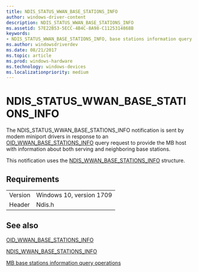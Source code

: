 ```yaml
---
title: NDIS_STATUS_WWAN_BASE_STATIONS_INFO
author: windows-driver-content
description: NDIS_STATUS_WWAN_BASE_STATIONS_INFO
ms.assetid: 57E22B53-5ECC-4B4C-8A98-C1125314868B
keywords:
- NDIS_STATUS_WWAN_BASE_STATIONS_INFO, base stations information query status notification, Mobile Broadband base stations information query status notification, MB base stations information query status notification
ms.author: windowsdriverdev
ms.date: 08/21/2017
ms.topic: article
ms.prod: windows-hardware
ms.technology: windows-devices
ms.localizationpriority: medium
---
```


# NDIS_STATUS_WWAN_BASE_STATIONS_INFO

The NDIS_STATUS_WWAN_BASE_STATIONS_INFO notification is sent by modem miniport drivers in response to an [OID_WWAN_BASE_STATIONS_INFO](oid-wwan-base-stations-info.md) query request to provide the MB host with information about both serving and neighboring base stations.

This notification uses the [NDIS_WWAN_BASE_STATIONS_INFO](https://msdn.microsoft.com/library/windows/hardware/7C0E0903-F564-4F2B-95F9-FA8512FEF61B) structure.

## Requirements

| | |
| --- | --- |
| Version | Windows 10, version 1709 |
| Header | Ndis.h |

## See also

[OID_WWAN_BASE_STATIONS_INFO](oid-wwan-base-stations-info.md)

[NDIS_WWAN_BASE_STATIONS_INFO](https://msdn.microsoft.com/library/windows/hardware/7C0E0903-F564-4F2B-95F9-FA8512FEF61B)

[MB base stations information query operations](mb-base-stations-information-query-support.md)

